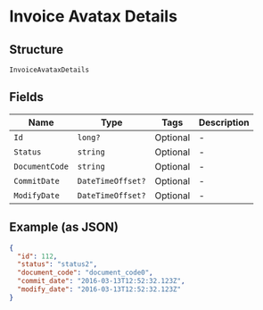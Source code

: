 
# Invoice Avatax Details

## Structure

`InvoiceAvataxDetails`

## Fields

| Name | Type | Tags | Description |
|  --- | --- | --- | --- |
| `Id` | `long?` | Optional | - |
| `Status` | `string` | Optional | - |
| `DocumentCode` | `string` | Optional | - |
| `CommitDate` | `DateTimeOffset?` | Optional | - |
| `ModifyDate` | `DateTimeOffset?` | Optional | - |

## Example (as JSON)

```json
{
  "id": 112,
  "status": "status2",
  "document_code": "document_code0",
  "commit_date": "2016-03-13T12:52:32.123Z",
  "modify_date": "2016-03-13T12:52:32.123Z"
}
```

